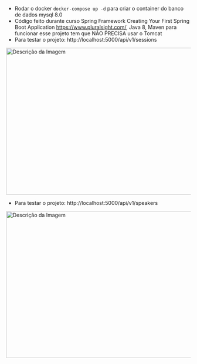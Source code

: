 - Rodar o docker ```docker-compose up -d``` para criar o container do banco de dados mysql 8.0
- Código feito durante curso Spring Framework Creating Your First Spring Boot Application https://www.pluralsight.com/, Java 8, Maven para funcionar esse projeto tem que NÃO PRECISA usar o Tomcat
- Para testar o  projeto: http://localhost:5000/api/v1/sessions
<img src="https://github.com/walyson-scarazzati/conference-demo/assets/53382989/56e05506-dec9-4f2b-b855-962645e8d5f8" alt="Descrição da Imagem" width="650" height="400" />

- Para testar o  projeto: http://localhost:5000/api/v1/speakers
<img src="https://github.com/walyson-scarazzati/conference-demo/assets/53382989/d5772ff0-fe49-4fc1-9330-1860ba47970d" alt="Descrição da Imagem" width="650" height="400" />

